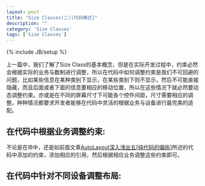 ```yaml
---
layout: post
title: "Size Classes(二)[代码模式]"
description: ""
category: 'Size Classes'
tags: ['Size Classes']
---
```

{% include JB/setup %}

上一篇中，我们了解了Size Class的基本概念，但是在实际开发过程中，约束必然会根据实际的业务与数制进行调整，所以在代码中如何调整约束是我们不可回避的问题，比如某些信息在某种类别下显示，在某些类别下则不显示，然后不可能直接隐藏，而且后面或者下面的信息要相应的移动位置，所以在这些情况下就必然要动态调整约束。亦或是在不同的屏幕尺寸下可能各个控件间距，尺寸需要相应的调整。种种情况都要求开发者能够在代码中灵活的根据业务与设备进行最完美的适配。

<!--more-->

## 在代码中根据业务调整约束:    
不论是在IB中，还是如前面文章[AutoLayout深入浅出五[纯代码的偏执]](http://grayluo.github.io/WeiFocusIo/autolayout/2015/02/01/autolayout6)所述的代码中添加的约束，添加相应的引用，然后根据相应业务调整这些约束即可。

## 在代码中针对不同设备调整布局:  

